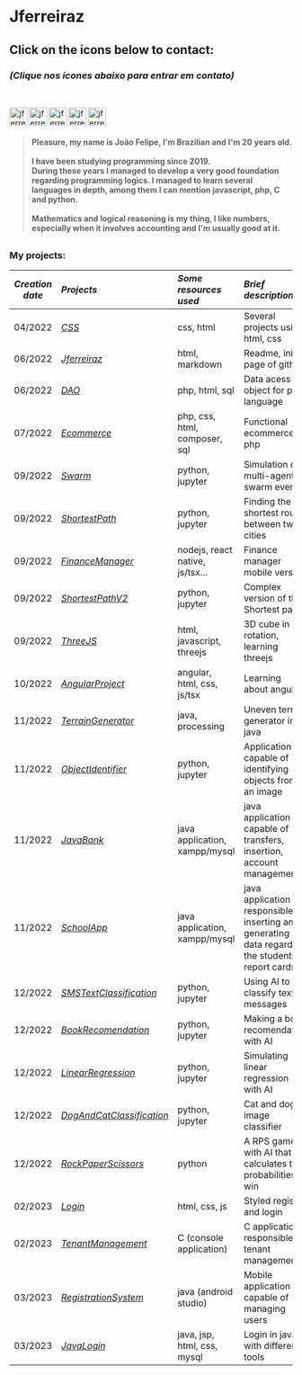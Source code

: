<h1> Jferreiraz</h1>
  
<h2>Click on the icons below to contact: 
 </h2>
 
<h3>  

 
 _(Clique nos ícones abaixo para entrar em contato)_
 </h3><br>



[<img align="left" alt="jferreiraz | LinkedIn" width="32px" src="https://cdn-icons-png.flaticon.com/512/174/174857.png" />][linkedin]
[<img align="left" alt="jferreiraz | Gmail" width="32px" src="https://cdn-icons-png.flaticon.com/512/732/732200.png" />][gmail]
[<img align="left" alt="jferreiraz | Playstore" width="32px" src="https://cdn-icons-png.flaticon.com/512/3128/3128279.png" />][playstore]
[<img align="left" alt="jferreiraz | Youtube" width="32px" src="https://cdn-icons-png.flaticon.com/512/174/174883.png" />][youtube]
[<img align="left" alt="jferreiraz | Youtube" width="32px" src="https://cdn-icons-png.flaticon.com/512/733/733585.png" />][whatsapp]

<br><br><h4>

>Pleasure, my name is João Felipe, I'm Brazilian and I'm 20 years old. <br><br>
>I have been studying programming since 2019. <br>During these years I managed to develop a very good foundation regarding programming logics. I managed to learn several languages in depth, among them I can mention javascript, php, C and python. <br><br>
>Mathematics and logical reasoning is my thing, I like numbers, especially when it involves accounting and I'm usually good at it.


</h4>

##
<div>
<h3>My projects: </h3>


*Creation date*|                             *Projects*                                           | *Some resources used*         | *Brief description* 
:--------:     | :--------                                                                        | :------                       |:-----
04/2022        |<a href="https://github.com/jferreiraz/CSS">_CSS_                                 |css, html                      |Several projects using html, css
06/2022        |<a href="https://github.com/jferreiraz/jferreiraz">_Jferreiraz_                   |html, markdown                 |Readme, initial page of github
06/2022        |<a href="https://github.com/jferreiraz/dao">_DAO_                                 |php, html, sql                 |Data acess object for php language
07/2022        |<a href="https://github.com/jferreiraz/ecommerce">_Ecommerce_                     |php, css, html, composer, sql  |Functional ecommerce in php
09/2022        |<a href="https://github.com/jferreiraz/Swarm">_Swarm_                             |python, jupyter                |Simulation of multi-agent swarm event
09/2022        |<a href="https://github.com/jferreiraz/ShortestPath">_ShortestPath_               |python, jupyter                |Finding the shortest route between two cities
09/2022        |<a href="https://github.com/jferreiraz/GerenciadorFinancas">_FinanceManager_      |nodejs, react native, js/tsx...|Finance manager mobile version
09/2022        |<a href="https://github.com/jferreiraz/ShortestPathV2">_ShortestPathV2_           |python, jupyter                |Complex version of the Shortest path
09/2022        |<a href="https://github.com/jferreiraz/ThreeJS">_ThreeJS_                         |html, javascript, threejs      |3D cube in rotation, learning threejs
10/2022        |<a href="https://github.com/jferreiraz/ProjetoAngular">_AngularProject_           |angular, html, css, js/tsx     |Learning about angular
11/2022        |<a href="https://github.com/jferreiraz/TerrainGenerator">_TerrainGenerator_       |java, processing               |Uneven terrain generator in java
11/2022        |<a href="https://github.com/jferreiraz/ObjectIdentifier">_ObjectIdentifier_       |python, jupyter                |Application capable of identifying objects from an image
11/2022        |<a href="https://github.com/jferreiraz/JavaBank">_JavaBank_                          |java application, xampp/mysql  |java application capable of transfers, insertion, account management
11/2022        |<a href="https://github.com/jferreiraz/JavaSchool">_SchoolApp_                       |java application, xampp/mysql  |java application responsible for inserting and generating data regarding the students report cards
12/2022        |<a href="https://github.com/jferreiraz/SMSTextClassification">_SMSTextClassification_|python, jupyter                |Using AI to classify text messages
12/2022        |<a href="https://github.com/jferreiraz/BookRecomendation">_BookRecomendation_        |python, jupyter                |Making a book recomendation with AI
12/2022        |<a href="https://github.com/jferreiraz/LinearRegression">_LinearRegression_          |python, jupyter                |Simulating linear regression with AI
12/2022        |<a href="https://github.com/jferreiraz/DogAndCatClassification">_DogAndCatClassification_ |python, jupyter           |Cat and dog image classifier
12/2022        |<a href="https://github.com/jferreiraz/RockPaperScissors">_RockPaperScissors_ |python                                |A RPS game with AI that calculates the probabilities to win
02/2023        |<a href="https://github.com/jferreiraz/Login">_Login_                                  |html, css, js                |Styled register and login
02/2023        |<a href="https://github.com/jferreiraz/TenantManagement">_TenantManagement_            |C (console application)      |C application responsible for tenant management
03/2023        |<a href="https://github.com/jferreiraz/SistemaCadastro">_RegistrationSystem_           |java (android studio)        |Mobile application capable of managing users
03/2023        |<a href="https://github.com/jferreiraz/SistemaCadastro">_JavaLogin_                    |java, jsp, html, css, mysql  |Login in java with different tools 
  
</div>

[linkedin]: https://www.linkedin.com/in/jferreiraz/
[gmail]: mailto:joaofelipecoutof@gmail.com
[playstore]: https://play.google.com/store/apps/dev?id=9150047033132310244
[youtube]: https://www.youtube.com/@jferreiraf
[whatsapp]: https://wa.me/5561996833108
